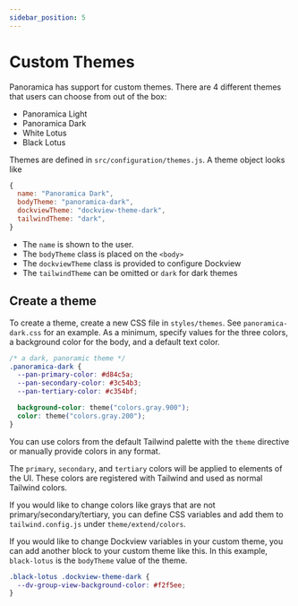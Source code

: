 ```yaml
---
sidebar_position: 5
---
```


# Custom Themes

Panoramica has support for custom themes. There are 4 different
themes that users can choose from out of the box:

- Panoramica Light
- Panoramica Dark
- White Lotus
- Black Lotus

Themes are defined in `src/configuration/themes.js`. A theme object looks like

```js
{
  name: "Panoramica Dark",
  bodyTheme: "panoramica-dark",
  dockviewTheme: "dockview-theme-dark",
  tailwindTheme: "dark",
}
```

- The `name` is shown to the user.
- The `bodyTheme` class is placed on the `<body>`
- The `dockviewTheme` class is provided to configure Dockview
- The `tailwindTheme` can be omitted or `dark` for dark themes

## Create a theme

To create a theme, create a new CSS file in `styles/themes`.
See `panoramica-dark.css` for an example. As a minimum, specify
values for the three colors, a background color for the body,
and a default text color.

```css
/* a dark, panoramic theme */
.panoramica-dark {
  --pan-primary-color: #d84c5a;
  --pan-secondary-color: #3c54b3;
  --pan-tertiary-color: #c354bf;

  background-color: theme("colors.gray.900");
  color: theme("colors.gray.200");
}
```

You can use colors from the default Tailwind palette with the `theme` directive
or manually provide colors in any format.

The `primary`, `secondary`, and `tertiary` colors will be applied to
elements of the UI. These colors are registered with Tailwind and used
as normal Tailwind colors.

If you would like to change colors like grays that are not primary/secondary/tertiary, you can define CSS variables and add them to `tailwind.config.js`
under `theme/extend/colors`.

If you would like to change Dockview variables in your custom theme,
you can add another block to your custom theme like this. In this example,
`black-lotus` is the `bodyTheme` value of the theme.

```css
.black-lotus .dockview-theme-dark {
  --dv-group-view-background-color: #f2f5ee;
}
```

